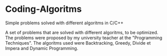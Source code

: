 # Coding-Algoritms
Simple problems solved with different algoritms in C/C++

A set of problems that are solved with different algoritms, to be optimized. The problems were proposed by my university teacher at the "Programming Techniques". The algoritms used were Backtracking, Greedy, Divide et Impera and Dynamic Programming.
